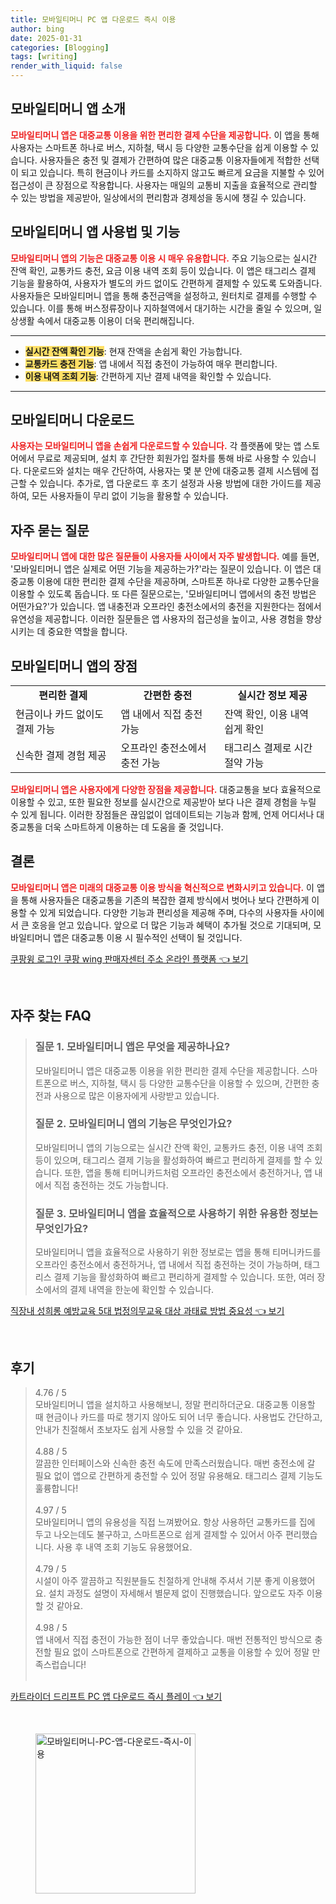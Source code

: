 ```yaml
---
title: 모바일티머니 PC 앱 다운로드 즉시 이용
author: bing
date: 2025-01-31
categories: [Blogging]
tags: [writing]
render_with_liquid: false
---
```



<h2 id='모바일티머니 앱 소개'>모바일티머니 앱 소개</h2>

<p><b><span style="color: #ee2323;">모바일티머니 앱은 대중교통 이용을 위한 편리한 결제 수단을 제공합니다.</span></b> 이 앱을 통해 사용자는 스마트폰 하나로 버스, 지하철, 택시 등 다양한 교통수단을 쉽게 이용할 수 있습니다. 사용자들은 충전 및 결제가 간편하여 많은 대중교통 이용자들에게 적합한 선택이 되고 있습니다. 특히 현금이나 카드를 소지하지 않고도 빠르게 요금을 지불할 수 있어 접근성이 큰 장점으로 작용합니다. 사용자는 매일의 교통비 지출을 효율적으로 관리할 수 있는 방법을 제공받아, 일상에서의 편리함과 경제성을 동시에 챙길 수 있습니다.</p>

<h2 id='모바일티머니 앱 사용법 및 기능'>모바일티머니 앱 사용법 및 기능</h2>

<p><b><span style="color: #ee2323;">모바일티머니 앱의 기능은 대중교통 이용 시 매우 유용합니다.</span></b> 주요 기능으로는 실시간 잔액 확인, 교통카드 충전, 요금 이용 내역 조회 등이 있습니다. 이 앱은 태그리스 결제 기능을 활용하여, 사용자가 별도의 카드 없이도 간편하게 결제할 수 있도록 도와줍니다. 사용자들은 모바일티머니 앱을 통해 충전금액을 설정하고, 원터치로 결제를 수행할 수 있습니다. 이를 통해 버스정류장이나 지하철역에서 대기하는 시간을 줄일 수 있으며, 일상생활 속에서 대중교통 이용이 더욱 편리해집니다.</p>

<hr />

<ul>
    <li><b><span style="background-color: #ffe066;">실시간 잔액 확인 기능</span></b>: 현재 잔액을 손쉽게 확인 가능합니다.</li>
    <li><b><span style="background-color: #ffe066;">교통카드 충전 기능</span></b>: 앱 내에서 직접 충전이 가능하여 매우 편리합니다.</li>
    <li><b><span style="background-color: #ffe066;">이용 내역 조회 기능</span></b>: 간편하게 지난 결제 내역을 확인할 수 있습니다.</li>
</ul>

<hr />

<h2 id='모바일티머니 다운로드'>모바일티머니 다운로드</h2>

<p><b><span style="color: #ee2323;">사용자는 모바일티머니 앱을 손쉽게 다운로드할 수 있습니다.</span></b> 각 플랫폼에 맞는 앱 스토어에서 무료로 제공되며, 설치 후 간단한 회원가입 절차를 통해 바로 사용할 수 있습니다. 다운로드와 설치는 매우 간단하여, 사용자는 몇 분 안에 대중교통 결제 시스템에 접근할 수 있습니다. 추가로, 앱 다운로드 후 초기 설정과 사용 방법에 대한 가이드를 제공하여, 모든 사용자들이 무리 없이 기능을 활용할 수 있습니다.</p>

<h2 id='자주 묻는 질문'>자주 묻는 질문</h2>

<p><b><span style="color: #ee2323;">모바일티머니 앱에 대한 많은 질문들이 사용자들 사이에서 자주 발생합니다.</span></b> 예를 들면, '모바일티머니 앱은 실제로 어떤 기능을 제공하는가?'라는 질문이 있습니다. 이 앱은 대중교통 이용에 대한 편리한 결제 수단을 제공하며, 스마트폰 하나로 다양한 교통수단을 이용할 수 있도록 돕습니다. 또 다른 질문으로는, '모바일티머니 앱에서의 충전 방법은 어떤가요?'가 있습니다. 앱 내충전과 오프라인 충전소에서의 충전을 지원한다는 점에서 유연성을 제공합니다. 이러한 질문들은 앱 사용자의 접근성을 높이고, 사용 경험을 향상시키는 데 중요한 역할을 합니다.</p>

<h2 id='모바일티머니 앱의 장점'>모바일티머니 앱의 장점</h2>

<table>
    <tr>
        <td style="text-align: center; height: 17px;"><b>편리한 결제</b></td>
        <td style="text-align: center; height: 17px;"><b>간편한 충전</b></td>
        <td style="text-align: center; height: 17px;"><b>실시간 정보 제공</b></td>
    </tr>
    <tr>
        <td>현금이나 카드 없이도 결제 가능</td>
        <td>앱 내에서 직접 충전 가능</td>
        <td>잔액 확인, 이용 내역 쉽게 확인</td>
    </tr>
    <tr>
        <td>신속한 결제 경험 제공</td>
        <td>오프라인 충전소에서 충전 가능</td>
        <td>태그리스 결제로 시간 절약 가능</td>
    </tr>
</table>

<p><b><span style="color: #ee2323;">모바일티머니 앱은 사용자에게 다양한 장점을 제공합니다.</span></b> 대중교통을 보다 효율적으로 이용할 수 있고, 또한 필요한 정보를 실시간으로 제공받아 보다 나은 결제 경험을 누릴 수 있게 됩니다. 이러한 장점들은 끊임없이 업데이트되는 기능과 함께, 언제 어디서나 대중교통을 더욱 스마트하게 이용하는 데 도움을 줄 것입니다.</p>

<h2 id='결론'>결론</h2>

<p><b><span style="color: #ee2323;">모바일티머니 앱은 미래의 대중교통 이용 방식을 혁신적으로 변화시키고 있습니다.</span></b> 이 앱을 통해 사용자들은 대중교통을 기존의 복잡한 결제 방식에서 벗어나 보다 간편하게 이용할 수 있게 되었습니다. 다양한 기능과 편리성을 제공해 주며, 다수의 사용자들 사이에서 큰 호응을 얻고 있습니다. 앞으로 더 많은 기능과 혜택이 추가될 것으로 기대되며, 모바일티머니 앱은 대중교통 이용 시 필수적인 선택이 될 것입니다.</p>


<p><a class="click-button" title="쿠팡윙 로그인 쿠팡 wing 판매자센터 주소 온라인 플랫폼" href="https://greenforu.github.io/posts/%EC%BF%A0%ED%8C%A1%EC%9C%99-%EB%A1%9C%EA%B7%B8%EC%9D%B8-%EC%BF%A0%ED%8C%A1-wing-%ED%8C%90%EB%A7%A4%EC%9E%90%EC%84%BC%ED%84%B0-%EC%A3%BC%EC%86%8C-%EC%98%A8%EB%9D%BC%EC%9D%B8-%ED%94%8C%EB%9E%AB%ED%8F%BC/" rel="dofollow">쿠팡윙 로그인 쿠팡 wing 판매자센터 주소 온라인 플랫폼 👈 보기</a></p><br>
<h2 id='자주_찾는_FAQ'>자주 찾는 FAQ</h2>
<div itemscope="" itemtype="https://schema.org/FAQPage"> 
<blockquote> 
<div itemscope="" itemprop="mainEntity" itemtype="https://schema.org/Question"> 
<h3 itemprop="name">질문 1. 모바일티머니 앱은 무엇을 제공하나요?</h3> 
<div itemscope="" itemprop="acceptedAnswer" itemtype="https://schema.org/Answer"> 
<span itemprop="text"> 
<p>모바일티머니 앱은 대중교통 이용을 위한 편리한 결제 수단을 제공합니다. 스마트폰으로 버스, 지하철, 택시 등 다양한 교통수단을 이용할 수 있으며, 간편한 충전과 사용으로 많은 이용자에게 사랑받고 있습니다.</p> 
</span> 
</div> 
</div> 
<div itemscope="" itemprop="mainEntity" itemtype="https://schema.org/Question"> 
<h3 itemprop="name">질문 2. 모바일티머니 앱의 기능은 무엇인가요?</h3> 
<div itemscope="" itemprop="acceptedAnswer" itemtype="https://schema.org/Answer"> 
<span itemprop="text"> 
<p>모바일티머니 앱의 기능으로는 실시간 잔액 확인, 교통카드 충전, 이용 내역 조회 등이 있으며, 태그리스 결제 기능을 활성화하여 빠르고 편리하게 결제를 할 수 있습니다. 또한, 앱을 통해 티머니카드처럼 오프라인 충전소에서 충전하거나, 앱 내에서 직접 충전하는 것도 가능합니다.</p> 
</span> 
</div> 
</div> 
<div itemscope="" itemprop="mainEntity" itemtype="https://schema.org/Question"> 
<h3 itemprop="name">질문 3. 모바일티머니 앱을 효율적으로 사용하기 위한 유용한 정보는 무엇인가요?</h3> 
<div itemscope="" itemprop="acceptedAnswer" itemtype="https://schema.org/Answer"> 
<span itemprop="text"> 
<p>모바일티머니 앱을 효율적으로 사용하기 위한 정보로는 앱을 통해 티머니카드를 오프라인 충전소에서 충전하거나, 앱 내에서 직접 충전하는 것이 가능하며, 태그리스 결제 기능을 활성화하여 빠르고 편리하게 결제할 수 있습니다. 또한, 여러 장소에서의 결제 내역을 한눈에 확인할 수 있습니다.</p> 
</span> 
</div> 
</div> 
</blockquote> 
</div>
<p><a class="click-button" title="직장내 성희롱 예방교육 5대 법정의무교육 대상 과태료 방법 중요성" href="https://greenforu.github.io/posts/%EC%A7%81%EC%9E%A5%EB%82%B4-%EC%84%B1%ED%9D%AC%EB%A1%B1-%EC%98%88%EB%B0%A9%EA%B5%90%EC%9C%A1-5%EB%8C%80-%EB%B2%95%EC%A0%95%EC%9D%98%EB%AC%B4%EA%B5%90%EC%9C%A1-%EB%8C%80%EC%83%81-%EA%B3%BC%ED%83%9C%EB%A3%8C-%EB%B0%A9%EB%B2%95-%EC%A4%91%EC%9A%94%EC%84%B1/" rel="dofollow">직장내 성희롱 예방교육 5대 법정의무교육 대상 과태료 방법 중요성 👈 보기</a></p><br>
<h2 id='후기'>후기</h2>
<div itemscope itemtype="https://schema.org/Product">
  <blockquote>
  <div itemprop="review" itemscope itemtype="https://schema.org/Review">
      <div itemprop="reviewRating" itemscope itemtype="https://schema.org/Rating"> <span itemprop="ratingValue">4.76</span> / <span itemprop="bestRating">5</span> </div>
      <span itemprop="reviewBody">모바일티머니 앱을 설치하고 사용해보니, 정말 편리하더군요. 대중교통 이용할 때 현금이나 카드를 따로 챙기지 않아도 되어 너무 좋습니다. 사용법도 간단하고, 안내가 친절해서 초보자도 쉽게 사용할 수 있을 것 같아요.</span>
  </div>
  <br>
  <div itemprop="review" itemscope itemtype="https://schema.org/Review">
      <div itemprop="reviewRating" itemscope itemtype="https://schema.org/Rating"> <span itemprop="ratingValue">4.88</span> / <span itemprop="bestRating">5</span> </div>
      <span itemprop="reviewBody">깔끔한 인터페이스와 신속한 충전 속도에 만족스러웠습니다. 매번 충전소에 갈 필요 없이 앱으로 간편하게 충전할 수 있어 정말 유용해요. 태그리스 결제 기능도 훌륭합니다!</span>
  </div>
  <br>
  <div itemprop="review" itemscope itemtype="https://schema.org/Review">
      <div itemprop="reviewRating" itemscope itemtype="https://schema.org/Rating"> <span itemprop="ratingValue">4.97</span> / <span itemprop="bestRating">5</span> </div>
      <span itemprop="reviewBody">모바일티머니 앱의 유용성을 직접 느껴봤어요. 항상 사용하던 교통카드를 집에 두고 나오는데도 불구하고, 스마트폰으로 쉽게 결제할 수 있어서 아주 편리했습니다. 사용 후 내역 조회 기능도 유용했어요.</span>
  </div>
  <br>
  <div itemprop="review" itemscope itemtype="https://schema.org/Review">
      <div itemprop="reviewRating" itemscope itemtype="https://schema.org/Rating"> <span itemprop="ratingValue">4.79</span> / <span itemprop="bestRating">5</span> </div>
      <span itemprop="reviewBody">시설이 아주 깔끔하고 직원분들도 친절하게 안내해 주셔서 기분 좋게 이용했어요. 설치 과정도 설명이 자세해서 별문제 없이 진행했습니다. 앞으로도 자주 이용할 것 같아요.</span>
  </div>
  <br>
  <div itemprop="review" itemscope itemtype="https://schema.org/Review">
      <div itemprop="reviewRating" itemscope itemtype="https://schema.org/Rating"> <span itemprop="ratingValue">4.98</span> / <span itemprop="bestRating">5</span> </div>
      <span itemprop="reviewBody">앱 내에서 직접 충전이 가능한 점이 너무 좋았습니다. 매번 전통적인 방식으로 충전할 필요 없이 스마트폰으로 간편하게 결제하고 교통을 이용할 수 있어 정말 만족스럽습니다!</span>
  </div>
  <br>
  </blockquote>
</div>
<p><a class="click-button" title="카트라이더 드리프트 PC 앱 다운로드 즉시 플레이" href="https://greenforu.github.io/posts/%EC%B9%B4%ED%8A%B8%EB%9D%BC%EC%9D%B4%EB%8D%94-%EB%93%9C%EB%A6%AC%ED%94%84%ED%8A%B8-PC-%EC%95%B1-%EB%8B%A4%EC%9A%B4%EB%A1%9C%EB%93%9C-%EC%A6%89%EC%8B%9C-%ED%94%8C%EB%A0%88%EC%9D%B4/" rel="dofollow">카트라이더 드리프트 PC 앱 다운로드 즉시 플레이 👈 보기</a></p><br>
<figure class="image"><img src="https://greenforu.github.io/assets/img/thumbnail/모바일티머니-PC-앱-다운로드-즉시-이용.webp" alt="모바일티머니-PC-앱-다운로드-즉시-이용" width="256" height="256"></figure>